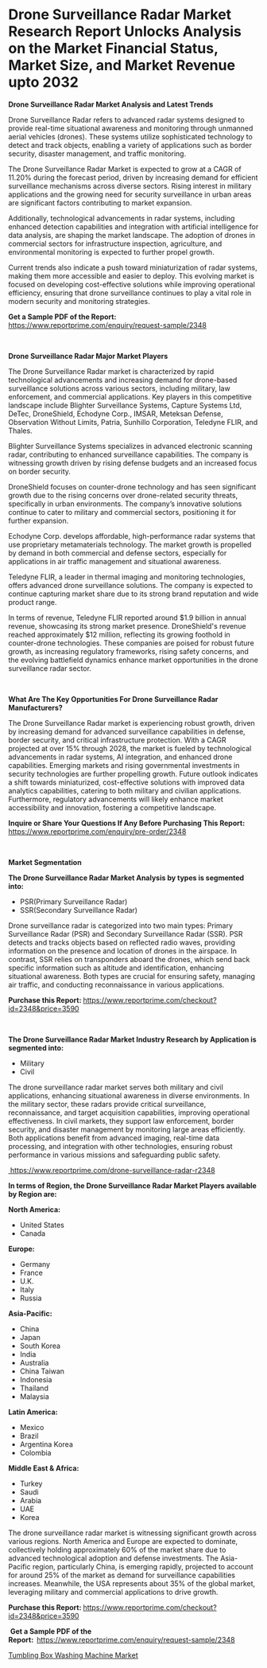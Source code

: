 <p><h1>Drone Surveillance Radar Market Research Report Unlocks Analysis on the Market Financial Status, Market Size, and Market Revenue upto 2032</h1></p><p><strong>Drone Surveillance Radar Market Analysis and Latest Trends</strong></p>
<p><p>Drone Surveillance Radar refers to advanced radar systems designed to provide real-time situational awareness and monitoring through unmanned aerial vehicles (drones). These systems utilize sophisticated technology to detect and track objects, enabling a variety of applications such as border security, disaster management, and traffic monitoring. </p><p>The Drone Surveillance Radar Market is expected to grow at a CAGR of 11.20% during the forecast period, driven by increasing demand for efficient surveillance mechanisms across diverse sectors. Rising interest in military applications and the growing need for security surveillance in urban areas are significant factors contributing to market expansion. </p><p>Additionally, technological advancements in radar systems, including enhanced detection capabilities and integration with artificial intelligence for data analysis, are shaping the market landscape. The adoption of drones in commercial sectors for infrastructure inspection, agriculture, and environmental monitoring is expected to further propel growth. </p><p>Current trends also indicate a push toward miniaturization of radar systems, making them more accessible and easier to deploy. This evolving market is focused on developing cost-effective solutions while improving operational efficiency, ensuring that drone surveillance continues to play a vital role in modern security and monitoring strategies.</p></p>
<p><strong>Get a Sample PDF of the Report:&nbsp;</strong> <a href="https://www.reportprime.com/enquiry/request-sample/2348?utm_campaign=2800&utm_medium=2&utm_source=Github&utm_content=ia&utm_term=18032025&utm_id=drone-surveillance-radar">https://www.reportprime.com/enquiry/request-sample/2348</a></p>
<p>&nbsp;</p>
<p><strong>Drone Surveillance Radar Major Market Players</strong></p>
<p><p>The Drone Surveillance Radar market is characterized by rapid technological advancements and increasing demand for drone-based surveillance solutions across various sectors, including military, law enforcement, and commercial applications. Key players in this competitive landscape include Blighter Surveillance Systems, Capture Systems Ltd, DeTec, DroneShield, Echodyne Corp., IMSAR, Meteksan Defense, Observation Without Limits, Patria, Sunhillo Corporation, Teledyne FLIR, and Thales.</p><p>Blighter Surveillance Systems specializes in advanced electronic scanning radar, contributing to enhanced surveillance capabilities. The company is witnessing growth driven by rising defense budgets and an increased focus on border security.</p><p>DroneShield focuses on counter-drone technology and has seen significant growth due to the rising concerns over drone-related security threats, specifically in urban environments. The company’s innovative solutions continue to cater to military and commercial sectors, positioning it for further expansion.</p><p>Echodyne Corp. develops affordable, high-performance radar systems that use proprietary metamaterials technology. The market growth is propelled by demand in both commercial and defense sectors, especially for applications in air traffic management and situational awareness.</p><p>Teledyne FLIR, a leader in thermal imaging and monitoring technologies, offers advanced drone surveillance solutions. The company is expected to continue capturing market share due to its strong brand reputation and wide product range.</p><p>In terms of revenue, Teledyne FLIR reported around $1.9 billion in annual revenue, showcasing its strong market presence. DroneShield's revenue reached approximately $12 million, reflecting its growing foothold in counter-drone technologies. These companies are poised for robust future growth, as increasing regulatory frameworks, rising safety concerns, and the evolving battlefield dynamics enhance market opportunities in the drone surveillance radar sector.</p></p>
<p>&nbsp;</p>
<p><strong>What Are The Key Opportunities For Drone Surveillance Radar Manufacturers?</strong></p>
<p><p>The Drone Surveillance Radar market is experiencing robust growth, driven by increasing demand for advanced surveillance capabilities in defense, border security, and critical infrastructure protection. With a CAGR projected at over 15% through 2028, the market is fueled by technological advancements in radar systems, AI integration, and enhanced drone capabilities. Emerging markets and rising governmental investments in security technologies are further propelling growth. Future outlook indicates a shift towards miniaturized, cost-effective solutions with improved data analytics capabilities, catering to both military and civilian applications. Furthermore, regulatory advancements will likely enhance market accessibility and innovation, fostering a competitive landscape.</p></p>
<p><strong>Inquire or Share Your Questions If Any Before Purchasing This Report:</strong> <a href="https://www.reportprime.com/enquiry/pre-order/2348?utm_campaign=2800&utm_medium=2&utm_source=Github&utm_content=ia&utm_term=18032025&utm_id=drone-surveillance-radar">https://www.reportprime.com/enquiry/pre-order/2348</a></p>
<p>&nbsp;</p>
<p><strong>Market Segmentation</strong></p>
<p><strong>The Drone Surveillance Radar Market Analysis by types is segmented into:</strong></p>
<p><ul><li>PSR(Primary Surveillance Radar)</li><li>SSR(Secondary Surveillance Radar)</li></ul></p>
<p><p>Drone surveillance radar is categorized into two main types: Primary Surveillance Radar (PSR) and Secondary Surveillance Radar (SSR). PSR detects and tracks objects based on reflected radio waves, providing information on the presence and location of drones in the airspace. In contrast, SSR relies on transponders aboard the drones, which send back specific information such as altitude and identification, enhancing situational awareness. Both types are crucial for ensuring safety, managing air traffic, and conducting reconnaissance in various applications.</p></p>
<p><strong>Purchase this Report:&nbsp;</strong><a href="https://www.reportprime.com/checkout?id=2348&price=3590&utm_campaign=2800&utm_medium=2&utm_source=Github&utm_content=ia&utm_term=18032025&utm_id=drone-surveillance-radar">https://www.reportprime.com/checkout?id=2348&price=3590</a></p>
<p>&nbsp;</p>
<p><strong>The Drone Surveillance Radar Market Industry Research by Application is segmented into:</strong></p>
<p><ul><li>Military</li><li>Civil</li></ul></p>
<p><p>The drone surveillance radar market serves both military and civil applications, enhancing situational awareness in diverse environments. In the military sector, these radars provide critical surveillance, reconnaissance, and target acquisition capabilities, improving operational effectiveness. In civil markets, they support law enforcement, border security, and disaster management by monitoring large areas efficiently. Both applications benefit from advanced imaging, real-time data processing, and integration with other technologies, ensuring robust performance in various missions and safeguarding public safety.</p></p>
<p><a href="https://www.reportprime.com/drone-surveillance-radar-r2348?utm_campaign=2800&utm_medium=2&utm_source=Github&utm_content=ia&utm_term=18032025&utm_id=drone-surveillance-radar">&nbsp;https://www.reportprime.com/drone-surveillance-radar-r2348</a></p>
<p><strong>In terms of Region, the Drone Surveillance Radar Market Players available by Region are:</strong></p>
<p>
    <p> <strong> North America: </strong>
        <ul>
            <li>United States</li>
            <li>Canada</li>
        </ul>
        </p> 
    <p> <strong> Europe: </strong>
        <ul>
            <li>Germany</li>
            <li>France</li>
            <li>U.K.</li>
            <li>Italy</li>
            <li>Russia</li>
        </ul>
        </p> 
    <p> <strong> Asia-Pacific: </strong>
        <ul>
            <li>China</li>
            <li>Japan</li>
            <li>South Korea</li>
            <li>India</li>
            <li>Australia</li>
            <li>China Taiwan</li>
            <li>Indonesia</li>
            <li>Thailand</li>
            <li>Malaysia</li>
        </ul>
        </p> 
    <p> <strong> Latin America: </strong>
        <ul>
            <li>Mexico</li>
            <li>Brazil</li>
            <li>Argentina Korea</li>
            <li>Colombia</li>
        </ul>
        </p> 
    <p> <strong> Middle East & Africa: </strong>
        <ul>
            <li>Turkey</li>
            <li>Saudi</li>
            <li>Arabia</li>
            <li>UAE</li>
            <li>Korea</li>
        </ul>
    </p>
    </p>
<p><p>The drone surveillance radar market is witnessing significant growth across various regions. North America and Europe are expected to dominate, collectively holding approximately 60% of the market share due to advanced technological adoption and defense investments. The Asia-Pacific region, particularly China, is emerging rapidly, projected to account for around 25% of the market as demand for surveillance capabilities increases. Meanwhile, the USA represents about 35% of the global market, leveraging military and commercial applications to drive growth.</p></p>
<p><strong>Purchase this Report: </strong><a href="https://www.reportprime.com/checkout?id=2348&price=3590&utm_campaign=2800&utm_medium=2&utm_source=Github&utm_content=ia&utm_term=18032025&utm_id=drone-surveillance-radar">https://www.reportprime.com/checkout?id=2348&price=3590</a></p>
<p>&nbsp;<strong>Get a Sample PDF of the Report:&nbsp;&nbsp;</strong><a href="https://www.reportprime.com/enquiry/request-sample/2348?utm_campaign=2800&utm_medium=2&utm_source=Github&utm_content=ia&utm_term=18032025&utm_id=drone-surveillance-radar">https://www.reportprime.com/enquiry/request-sample/2348</a></p>
<p><strong></strong></p>
<p><p><a href="https://github.com/abuegalawixo/Market-Research-Report-List-1/blob/main/tumbling-box-washing-machine-market.md?utm_campaign=2800&utm_medium=2&utm_source=Github&utm_content=ia&utm_term=18032025&utm_id=drone-surveillance-radar">Tumbling Box Washing Machine Market</a></p></p>
